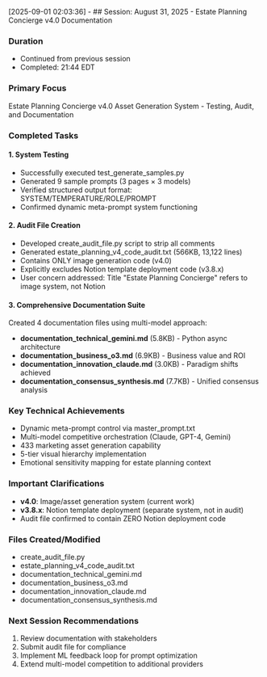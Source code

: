 
[2025-09-01 02:03:36] - ## Session: August 31, 2025 - Estate Planning Concierge v4.0 Documentation

### Duration
- Continued from previous session
- Completed: 21:44 EDT

### Primary Focus
Estate Planning Concierge v4.0 Asset Generation System - Testing, Audit, and Documentation

### Completed Tasks

#### 1. System Testing
- Successfully executed test_generate_samples.py
- Generated 9 sample prompts (3 pages × 3 models)
- Verified structured output format: SYSTEM/TEMPERATURE/ROLE/PROMPT
- Confirmed dynamic meta-prompt system functioning

#### 2. Audit File Creation
- Developed create_audit_file.py script to strip all comments
- Generated estate_planning_v4_code_audit.txt (566KB, 13,122 lines)
- Contains ONLY image generation code (v4.0)
- Explicitly excludes Notion template deployment code (v3.8.x)
- User concern addressed: Title "Estate Planning Concierge" refers to image system, not Notion

#### 3. Comprehensive Documentation Suite
Created 4 documentation files using multi-model approach:
- **documentation_technical_gemini.md** (5.8KB) - Python async architecture
- **documentation_business_o3.md** (6.9KB) - Business value and ROI
- **documentation_innovation_claude.md** (3.0KB) - Paradigm shifts achieved
- **documentation_consensus_synthesis.md** (7.7KB) - Unified consensus analysis

### Key Technical Achievements
- Dynamic meta-prompt control via master_prompt.txt
- Multi-model competitive orchestration (Claude, GPT-4, Gemini)
- 433 marketing asset generation capability
- 5-tier visual hierarchy implementation
- Emotional sensitivity mapping for estate planning context

### Important Clarifications
- **v4.0**: Image/asset generation system (current work)
- **v3.8.x**: Notion template deployment (separate system, not in audit)
- Audit file confirmed to contain ZERO Notion deployment code

### Files Created/Modified
- create_audit_file.py
- estate_planning_v4_code_audit.txt
- documentation_technical_gemini.md
- documentation_business_o3.md
- documentation_innovation_claude.md
- documentation_consensus_synthesis.md

### Next Session Recommendations
1. Review documentation with stakeholders
2. Submit audit file for compliance
3. Implement ML feedback loop for prompt optimization
4. Extend multi-model competition to additional providers

